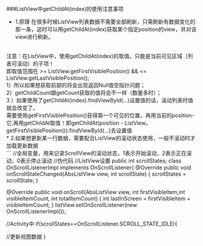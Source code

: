 ###ListView中getChildAt(index)的使用注意事项
 * 1.原理 
在很多时候ListView列表数据不需要全部刷新，只需刷新有数据变化的那一条，这时可以用getChildAt(index)获取某个指定position的view，并对该view进行刷新。 
<br>
注意：在ListView中，使用getChildAt(index)的取值，只能是当前可见区域（列表可滚动）的子项！ <br>
即取值范围在 >= ListView.getFirstVisiblePosition() &&  <= ListView.getLastVisiblePosition(); <br>
1）所以如果想获取前部的将会出现返回Null值空指针问题； <br>
2）getChildCount跟getCount获取的值将会不一样（数量多时）； <br>
3 ）如果使用了getChildAt(index).findViewById(...)设置值的话，滚动列表时值就会改变了。 <br>
   需要使用getFirstVisiblePosition()获得第一个可见的位置，再用当前的position-它,再用getChildAt取值！即getChildAt(position - ListView。getFirstVisiblePosition()).findViewById(...)去设置值 <br>
 * 2.如果想更新某一行数据，需要配合ListView的滚动状态使用，一般不滚动时才加载更新数据 <br>
```
//全局变量，用来记录ScrollView的滚动状态，1表示开始滚动，2表示正在滚动，0表示停止滚动  
//伪代码 
//ListView设置 
  public int scrollStates; 
  class OnScrollListenerImpl implements OnScrollListener{ 
    @Override 
    public void onScrollStateChanged(AbsListView view, int scrollState) { 
    scrollStates = scrollState;  
  } 

  @Override 
  public void onScroll(AbsListView view, int firstVisibleItem,int visibleItemCount, int totalItemCount) { 
    int lastInScreen = firstVisibleItem + visibleItemCount; 
  } 
  listView.setOnScrollListener(new OnScrollListenerImpl()); 


  //Activity中 
  if(scrollStates==OnScrollListener.SCROLL_STATE_IDLE){ 

  //更新视图数据 
  } 
```

